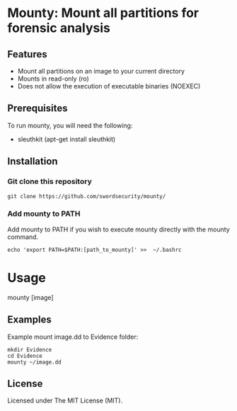 # Mounty: Mount all partitions for forensic analysis
## Features
- Mount all partitions on an image to your current directory
- Mounts in read-only (ro)
- Does not allow the execution of executable binaries (NOEXEC)

## Prerequisites
To run mounty, you will need the following:
- sleuthkit (apt-get install sleuthkit)

## Installation
### Git clone this repository
```
git clone https://github.com/swordsecurity/mounty/
```

### Add mounty to PATH
Add mounty to PATH if you wish to execute mounty directly with the mounty command.
```
echo 'export PATH=$PATH:[path_to_mounty]' >>  ~/.bashrc
```

# Usage
mounty [image] 

## Examples
Example mount image.dd to Evidence folder:
```
mkdir Evidence
cd Evidence
mounty ~/image.dd
```
 
## License
Licensed under The MIT License (MIT).
